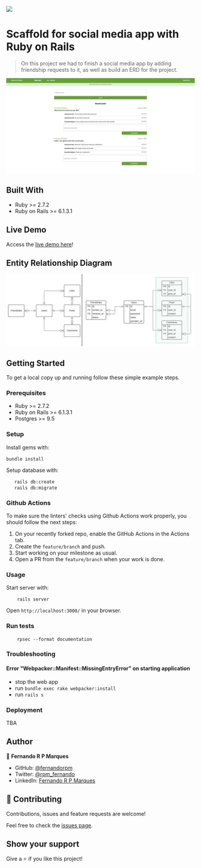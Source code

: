 ![](https://img.shields.io/badge/Microverse-blueviolet)

# Scaffold for social media app with Ruby on Rails

> On this project we had to finish a social media app by adding friendship requests to it, as well as build an ERD for the project.

![App Screenshot](./Screenshot.png)

## Built With

- Ruby >= 2.7.2
- Ruby on Rails >= 6.1.3.1

## Live Demo

Access the [live demo here](https://social-scaffold-fernandorpm.herokuapp.com/)!

## Entity Relationship Diagram

![Entity Relationship Diagram](./docs/ERD.jpeg)


## Getting Started

To get a local copy up and running follow these simple example steps.

### Prerequisites

- Ruby >= 2.7.2
- Ruby on Rails >= 6.1.3.1
- Postgres >= 9.5

### Setup

Install gems with:

```
bundle install
```

Setup database with:

```
   rails db:create
   rails db:migrate
```

### Github Actions

To make sure the linters' checks using Github Actions work properly, you should follow the next steps:

1. On your recently forked repo, enable the GitHub Actions in the Actions tab.
2. Create the `feature/branch` and push.
3. Start working on your milestone as usual.
4. Open a PR from the `feature/branch` when your work is done.


### Usage

Start server with:

```
    rails server
```

Open `http://localhost:3000/` in your browser.

### Run tests

```
    rpsec --format documentation
```

### Troubleshooting

#### Error "Webpacker::Manifest::MissingEntryError" on starting application

- stop the web app
- run `bundle exec rake webpacker:install`
- run `rails s`

### Deployment

TBA

## Author

👤 **Fernando R P Marques**

- GitHub: [@fernandorpm](https://github.com/fernandorpm)
- Twitter: [@rpm_fernando](https://twitter.com/rpm_fernando)
- LinkedIn: [Fernando R P Marques](https://linkedin.com/fernandorpm)

## 🤝 Contributing

Contributions, issues and feature requests are welcome!

Feel free to check the [issues page](../../issues/).

## Show your support

Give a ⭐️ if you like this project!
